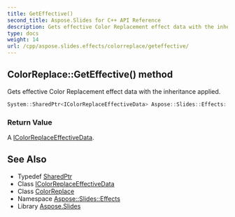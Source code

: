 ```yaml
---
title: GetEffective()
second_title: Aspose.Slides for C++ API Reference
description: Gets effective Color Replacement effect data with the inheritance applied.
type: docs
weight: 14
url: /cpp/aspose.slides.effects/colorreplace/geteffective/
---
```

## ColorReplace::GetEffective() method


Gets effective Color Replacement effect data with the inheritance applied.

```cpp
System::SharedPtr<IColorReplaceEffectiveData> Aspose::Slides::Effects::ColorReplace::GetEffective() override
```


### Return Value

A [IColorReplaceEffectiveData](../../icolorreplaceeffectivedata/).

## See Also

* Typedef [SharedPtr](../../system/sharedptr/)
* Class [IColorReplaceEffectiveData](../icolorreplaceeffectivedata/)
* Class [ColorReplace](./)
* Namespace [Aspose::Slides::Effects](../)
* Library [Aspose.Slides](../../)